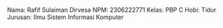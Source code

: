 Nama: Rafif Sulaiman Dirvesa
NPM: 2306222771
Kelas: PBP C
Hobi: Tidur
Jurusan: Ilmu Sistem Informasi Komputer